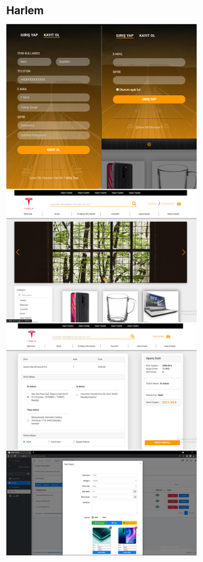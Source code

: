 # Harlem
![Login](https://github.com/Hasan-Korkmaz/Harlem/blob/master/GitImages/LoginRegister.png)
![Anasayfa](https://github.com/Hasan-Korkmaz/Harlem/blob/master/GitImages/Main.png)
![Order](https://github.com/Hasan-Korkmaz/Harlem/blob/master/GitImages/order.png)
![Panel](https://github.com/Hasan-Korkmaz/Harlem/blob/master/GitImages/panel.png)
